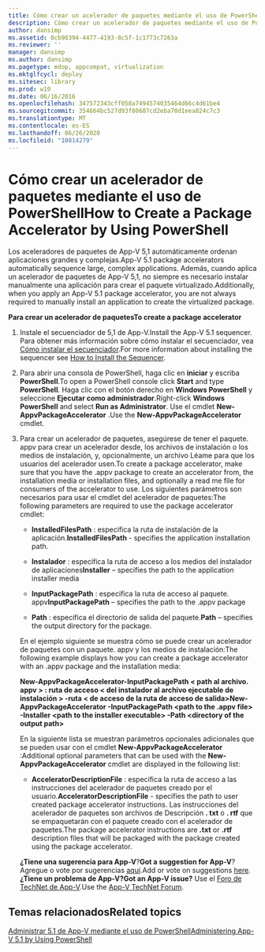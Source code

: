 ```yaml
---
title: Cómo crear un acelerador de paquetes mediante el uso de PowerShell
description: Cómo crear un acelerador de paquetes mediante el uso de PowerShell
author: dansimp
ms.assetid: 0cb98394-4477-4193-8c5f-1c1773c7263a
ms.reviewer: ''
manager: dansimp
ms.author: dansimp
ms.pagetype: mdop, appcompat, virtualization
ms.mktglfcycl: deploy
ms.sitesec: library
ms.prod: w10
ms.date: 06/16/2016
ms.openlocfilehash: 347572343cff058a7494574035464d66c4d61be4
ms.sourcegitcommit: 354664bc527d93f80687cd2eba70d1eea024c7c3
ms.translationtype: MT
ms.contentlocale: es-ES
ms.lasthandoff: 06/26/2020
ms.locfileid: "10814279"
---
```

# <span data-ttu-id="5ee4b-103">Cómo crear un acelerador de paquetes mediante el uso de PowerShell</span><span class="sxs-lookup"><span data-stu-id="5ee4b-103">How to Create a Package Accelerator by Using PowerShell</span></span>


<span data-ttu-id="5ee4b-104">Los aceleradores de paquetes de App-V 5,1 automáticamente ordenan aplicaciones grandes y complejas.</span><span class="sxs-lookup"><span data-stu-id="5ee4b-104">App-V 5.1 package accelerators automatically sequence large, complex applications.</span></span> <span data-ttu-id="5ee4b-105">Además, cuando aplica un acelerador de paquetes de App-V 5,1, no siempre es necesario instalar manualmente una aplicación para crear el paquete virtualizado.</span><span class="sxs-lookup"><span data-stu-id="5ee4b-105">Additionally, when you apply an App-V 5.1 package accelerator, you are not always required to manually install an application to create the virtualized package.</span></span>

**<span data-ttu-id="5ee4b-106">Para crear un acelerador de paquetes</span><span class="sxs-lookup"><span data-stu-id="5ee4b-106">To create a package accelerator</span></span>**

1.  <span data-ttu-id="5ee4b-107">Instale el secuenciador de 5,1 de App-V.</span><span class="sxs-lookup"><span data-stu-id="5ee4b-107">Install the App-V 5.1 sequencer.</span></span> <span data-ttu-id="5ee4b-108">Para obtener más información sobre cómo instalar el secuenciador, vea [Cómo instalar el secuenciador](how-to-install-the-sequencer-51beta-gb18030.md).</span><span class="sxs-lookup"><span data-stu-id="5ee4b-108">For more information about installing the sequencer see [How to Install the Sequencer](how-to-install-the-sequencer-51beta-gb18030.md).</span></span>

2.  <span data-ttu-id="5ee4b-109">Para abrir una consola de PowerShell, haga clic en **iniciar** y escriba **PowerShell**.</span><span class="sxs-lookup"><span data-stu-id="5ee4b-109">To open a PowerShell console click **Start** and type **PowerShell**.</span></span> <span data-ttu-id="5ee4b-110">Haga clic con el botón derecho en **Windows PowerShell** y seleccione **Ejecutar como administrador**.</span><span class="sxs-lookup"><span data-stu-id="5ee4b-110">Right-click **Windows PowerShell** and select **Run as Administrator**.</span></span> <span data-ttu-id="5ee4b-111">Use el cmdlet **New-AppvPackageAccelerator** .</span><span class="sxs-lookup"><span data-stu-id="5ee4b-111">Use the **New-AppvPackageAccelerator** cmdlet.</span></span>

3.  <span data-ttu-id="5ee4b-112">Para crear un acelerador de paquetes, asegúrese de tener el paquete. appv para crear un acelerador desde, los archivos de instalación o los medios de instalación, y, opcionalmente, un archivo Léame para que los usuarios del acelerador usen.</span><span class="sxs-lookup"><span data-stu-id="5ee4b-112">To create a package accelerator, make sure that you have the .appv package to create an accelerator from, the installation media or installation files, and optionally a read me file for consumers of the accelerator to use.</span></span> <span data-ttu-id="5ee4b-113">Los siguientes parámetros son necesarios para usar el cmdlet del acelerador de paquetes:</span><span class="sxs-lookup"><span data-stu-id="5ee4b-113">The following parameters are required to use the package accelerator cmdlet:</span></span>

    -   <span data-ttu-id="5ee4b-114">**InstalledFilesPath** : especifica la ruta de instalación de la aplicación.</span><span class="sxs-lookup"><span data-stu-id="5ee4b-114">**InstalledFilesPath** - specifies the application installation path.</span></span>

    -   <span data-ttu-id="5ee4b-115">**Instalador** : especifica la ruta de acceso a los medios del instalador de aplicaciones</span><span class="sxs-lookup"><span data-stu-id="5ee4b-115">**Installer** – specifies the path to the application installer media</span></span>

    -   <span data-ttu-id="5ee4b-116">**InputPackagePath** : especifica la ruta de acceso al paquete. appv</span><span class="sxs-lookup"><span data-stu-id="5ee4b-116">**InputPackagePath** – specifies the path to the .appv package</span></span>

    -   <span data-ttu-id="5ee4b-117">**Path** : especifica el directorio de salida del paquete.</span><span class="sxs-lookup"><span data-stu-id="5ee4b-117">**Path** – specifies the output directory for the package.</span></span>

    <span data-ttu-id="5ee4b-118">En el ejemplo siguiente se muestra cómo se puede crear un acelerador de paquetes con un paquete. appv y los medios de instalación:</span><span class="sxs-lookup"><span data-stu-id="5ee4b-118">The following example displays how you can create a package accelerator with an .appv package and the installation media:</span></span>

    **<span data-ttu-id="5ee4b-119">New-AppvPackageAccelerator-InputPackagePath &lt; path al archivo. appv &gt; : ruta de acceso &lt; del instalador al archivo ejecutable de instalación &gt; -ruta &lt; de acceso de la ruta de acceso de salida&gt;</span><span class="sxs-lookup"><span data-stu-id="5ee4b-119">New-AppvPackageAccelerator -InputPackagePath &lt;path to the .appv file&gt; -Installer &lt;path to the installer executable&gt; -Path &lt;directory of the output path&gt;</span></span>**

    <span data-ttu-id="5ee4b-120">En la siguiente lista se muestran parámetros opcionales adicionales que se pueden usar con el cmdlet **New-AppvPackageAccelerator** :</span><span class="sxs-lookup"><span data-stu-id="5ee4b-120">Additional optional parameters that can be used with the **New-AppvPackageAccelerator** cmdlet are displayed in the following list:</span></span>

    -   <span data-ttu-id="5ee4b-121">**AcceleratorDescriptionFile** : especifica la ruta de acceso a las instrucciones del acelerador de paquetes creado por el usuario.</span><span class="sxs-lookup"><span data-stu-id="5ee4b-121">**AcceleratorDescriptionFile** - specifies the path to user created package accelerator instructions.</span></span> <span data-ttu-id="5ee4b-122">Las instrucciones del acelerador de paquetes son archivos de Descripción **. txt** o **. rtf** que se empaquetarán con el paquete creado con el acelerador de paquetes.</span><span class="sxs-lookup"><span data-stu-id="5ee4b-122">The package accelerator instructions are **.txt** or **.rtf** description files that will be packaged with the package created using the package accelerator.</span></span>

    <span data-ttu-id="5ee4b-123">**¿Tiene una sugerencia para App-V**?</span><span class="sxs-lookup"><span data-stu-id="5ee4b-123">**Got a suggestion for App-V**?</span></span> <span data-ttu-id="5ee4b-124">Agregue o vote por sugerencias [aquí](http://appv.uservoice.com/forums/280448-microsoft-application-virtualization).</span><span class="sxs-lookup"><span data-stu-id="5ee4b-124">Add or vote on suggestions [here](http://appv.uservoice.com/forums/280448-microsoft-application-virtualization).</span></span> **<span data-ttu-id="5ee4b-125">¿Tiene un problema de App-V?</span><span class="sxs-lookup"><span data-stu-id="5ee4b-125">Got an App-V issue?</span></span>** <span data-ttu-id="5ee4b-126">Use el [Foro de TechNet de App-V](https://social.technet.microsoft.com/Forums/home?forum=mdopappv).</span><span class="sxs-lookup"><span data-stu-id="5ee4b-126">Use the [App-V TechNet Forum](https://social.technet.microsoft.com/Forums/home?forum=mdopappv).</span></span>

## <span data-ttu-id="5ee4b-127">Temas relacionados</span><span class="sxs-lookup"><span data-stu-id="5ee4b-127">Related topics</span></span>


[<span data-ttu-id="5ee4b-128">Administrar 5.1 de App-V mediante el uso de PowerShell</span><span class="sxs-lookup"><span data-stu-id="5ee4b-128">Administering App-V 5.1 by Using PowerShell</span></span>](administering-app-v-51-by-using-powershell.md)

 

 





